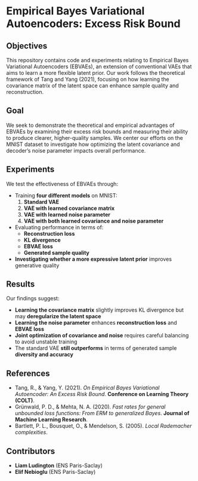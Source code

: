 # Empirical Bayes Variational Autoencoders: Excess Risk Bound

## Objectives
This repository contains code and experiments relating to Empirical Bayes Variational Autoencoders (EBVAEs), an extension of conventional VAEs that aims to learn a more flexible latent prior. Our work follows the theoretical framework of Tang and Yang (2021), focusing on how learning the covariance matrix of the latent space can enhance sample quality and reconstruction.

## Goal
We seek to demonstrate the theoretical and empirical advantages of EBVAEs by examining their excess risk bounds and measuring their ability to produce clearer, higher-quality samples. We center our efforts on the MNIST dataset to investigate how optimizing the latent covariance and decoder’s noise parameter impacts overall performance.

## Experiments
We test the effectiveness of EBVAEs through:
- Training **four different models** on MNIST:
  1. **Standard VAE**
  2. **VAE with learned covariance matrix**
  3. **VAE with learned noise parameter**
  4. **VAE with both learned covariance and noise parameter**
- Evaluating performance in terms of:
  - **Reconstruction loss**
  - **KL divergence**
  - **EBVAE loss**
  - **Generated sample quality**
- **Investigating whether a more expressive latent prior** improves generative quality

## Results
Our findings suggest:
- **Learning the covariance matrix** slightly improves KL divergence but may **deregularize the latent space**
- **Learning the noise parameter** enhances **reconstruction loss** and **EBVAE loss**
- **Joint optimization of covariance and noise** requires careful balancing to avoid unstable training
- The standard VAE **still outperforms** in terms of generated sample **diversity and accuracy**


## References
- Tang, R., & Yang, Y. (2021). *On Empirical Bayes Variational Autoencoder: An Excess Risk Bound*. **Conference on Learning Theory (COLT)**.
- Grünwald, P. D., & Mehta, N. A. (2020). *Fast rates for general unbounded loss functions: From ERM to generalized Bayes*. **Journal of Machine Learning Research**.
- Bartlett, P. L., Bousquet, O., & Mendelson, S. (2005). *Local Rademacher complexities*.

## Contributors
- **Liam Ludington** (ENS Paris-Saclay)
- **Elif Nebioglu** (ENS Paris-Saclay)

